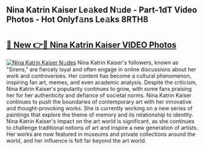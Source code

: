 ## Nina Katrin Kaiser Le𝚊ked N𝚞de - Part-1dT Video Photos - Hot Onlyf𝚊ns Le𝚊ks 8RTH8

# <h2><a href="http://ac18146.deff.icu/?id=Nina+Katrin+Kaiser">🔗 New 👉🔴 Nina Katrin Kaiser VIDEO Photos</a></h2>

[![Nina Katrin Kaiser N𝚞des](https://i.imgur.com/rIISA9y.gif)](http://ac18146.deff.icu/?id=Nina+Katrin+Kaiser)
Nina Katrin Kaiser's followers, known as "Sirens," are fiercely loyal and often engage in online discussions about her work and controversies. Her content has become a cultural phenomenon, inspiring fan art, memes, and even academic analysis. Despite the criticism, Nina Katrin Kaiser's popularity continues to grow, with some fans praising her for her authenticity and defiance of societal norms. Nina Katrin Kaiser continues to push the boundaries of contemporary art with her innovative and thought-provoking works. She is currently working on a new series of paintings that explore the theme of memory and its relationship to identity. Nina Katrin Kaiser's impact on the art world is significant, as she continues to challenge traditional notions of art and inspire a new generation of artists. Her works are now featured in museums and private collections around the world, and her influence is felt far beyond the art world.
